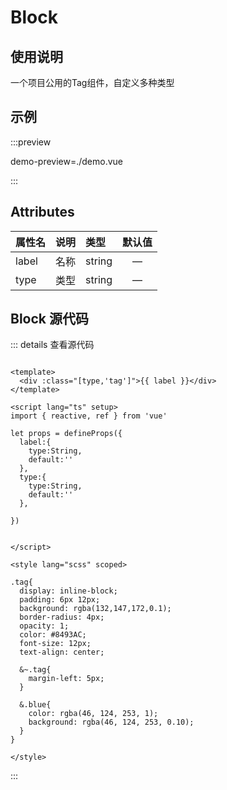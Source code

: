 

<script setup>
</script>
# Block
## 使用说明
一个项目公用的Tag组件，自定义多种类型
## 示例


:::preview 

demo-preview=./demo.vue

:::

## Attributes

| 属性名      | 说明        |  类型         |  默认值       | 
| :---        | :---   |   :---  |:----: |
| label   | 名称        | string      |—  |
| type   | 类型     | string      | —  |


## Block 源代码
::: details 查看源代码
``` vue

<template>
  <div :class="[type,'tag']">{{ label }}</div>
</template>

<script lang="ts" setup>
import { reactive, ref } from 'vue'

let props = defineProps({
  label:{
    type:String,
    default:''
  },
  type:{
    type:String,
    default:''
  },

})


</script>

<style lang="scss" scoped>

.tag{
  display: inline-block;
  padding: 6px 12px;
  background: rgba(132,147,172,0.1);
  border-radius: 4px;
  opacity: 1;
  color: #8493AC;
  font-size: 12px;
  text-align: center;

  &~.tag{
    margin-left: 5px;
  }

  &.blue{
    color: rgba(46, 124, 253, 1);
    background: rgba(46, 124, 253, 0.10);
  }
}

</style>

```
:::

<style module>
.button {
  color: red;
  font-weight: bold;
}
</style>